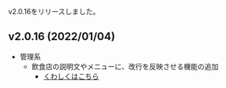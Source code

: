 v2.0.16をリリースしました。

## v2.0.16 (2022/01/04)

- 管理系
  - 飲食店の説明文やメニューに、改行を反映させる機能の追加
    - [くわしくはこちら](https://note.com/singsoc/n/n349f60e3dc7d?magazine_key=m19dd935e84e4)